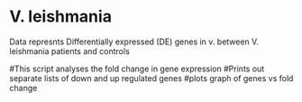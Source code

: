 # V. leishmania 
Data represnts Differentially expressed (DE) genes in v. between V. leishmania patients and controls

#This script analyses  the fold change in gene expression
#Prints out separate lists of down and up regulated genes
#plots graph of genes vs fold change

